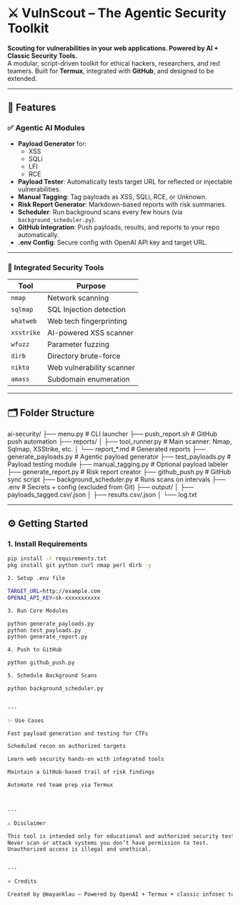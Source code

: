 # ⚔️ VulnScout – The Agentic Security Toolkit

**Scouting for vulnerabilities in your web applications. Powered by AI + Classic Security Tools.**  
A modular, script-driven toolkit for ethical hackers, researchers, and red teamers. Built for **Termux**, integrated with **GitHub**, and designed to be extended.

---

## 🚀 Features

### ✅ Agentic AI Modules
- **Payload Generator** for:
  - XSS
  - SQLi
  - LFI
  - RCE
- **Payload Tester**: Automatically tests target URL for reflected or injectable vulnerabilities.
- **Manual Tagging**: Tag payloads as XSS, SQLi, RCE, or Unknown.
- **Risk Report Generator**: Markdown-based reports with risk summaries.
- **Scheduler**: Run background scans every few hours (via `background_scheduler.py`).
- **GitHub Integration**: Push payloads, results, and reports to your repo automatically.
- **.env Config**: Secure config with OpenAI API key and target URL.

---

### 🔧 Integrated Security Tools
| Tool        | Purpose                  |
|-------------|---------------------------|
| `nmap`      | Network scanning          |
| `sqlmap`    | SQL Injection detection   |
| `whatweb`   | Web tech fingerprinting   |
| `xsstrike`  | AI-powered XSS scanner    |
| `wfuzz`     | Parameter fuzzing         |
| `dirb`      | Directory brute-force     |
| `nikto`     | Web vulnerability scanner |
| `amass`     | Subdomain enumeration     |

---

## 🗂️ Folder Structure

ai-security/ ├── menu.py                   # CLI launcher ├── push_report.sh            # GitHub push automation ├── reports/ │   ├── tool_runner.py        # Main scanner: Nmap, Sqlmap, XSStrike, etc. │   └── report_*.md           # Generated reports ├── generate_payloads.py      # Agentic payload generator ├── test_payloads.py          # Payload testing module ├── manual_tagging.py         # Optional payload labeler ├── generate_report.py        # Risk report creator ├── github_push.py            # GitHub sync script ├── background_scheduler.py   # Runs scans on intervals ├── .env                      # Secrets + config (excluded from Git) ├── output/ │   ├── payloads_tagged.csv/.json │   ├── results.csv/.json │   └── log.txt

---

## ⚙️ Getting Started

### 1. Install Requirements
```bash
pip install -r requirements.txt
pkg install git python curl nmap perl dirb -y

2. Setup .env file

TARGET_URL=http://example.com
OPENAI_API_KEY=sk-xxxxxxxxxxx

3. Run Core Modules

python generate_payloads.py
python test_payloads.py
python generate_report.py

4. Push to GitHub

python github_push.py

5. Schedule Background Scans

python background_scheduler.py


---

✨ Use Cases

Fast payload generation and testing for CTFs

Scheduled recon on authorized targets

Learn web security hands-on with integrated tools

Maintain a GitHub-based trail of risk findings

Automate red team prep via Termux



---

⚠️ Disclaimer

This tool is intended only for educational and authorized security testing.
Never scan or attack systems you don’t have permission to test.
Unauthorized access is illegal and unethical.


---

⭐ Credits

Created by @mayanklau — Powered by OpenAI + Termux + classic infosec tools.

